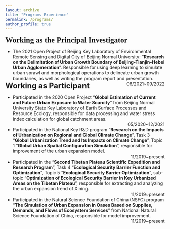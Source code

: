 ```yaml
---
layout: archive
title: "Programs Experience"
permalink: /programs/
author_profile: true
---
```


<p style="overflow: hidden">
    <span style="font-family: euclid">
        <font size="5"><b>Working as the Principal Investigator</b></font>
        <ul>
            <li style="clear:both;">
                <span style="float: left">The 2021 Open Project of Beijing Key Laboratory of Environmental Remote Sensing and Digital City of Beijing Normal University: “<b>Research on the Delimitation of Urban Growth Boundary of Beijing-Tianjin-Hebei Urban Agglomeration</b>”. Responsible for using deep learning to simulate urban sprawl and morphological operations to delineate urban growth boundaries, as well as writing the program report and presentation.</span>
                <span style="float: right">06/2021~09/2022</span>
            </li>
        </ul>
        <font size="5"><b>Working as Participant</b></font>
        <ul>
            <li style="clear:both;">
                <span style="float: left">Participated in the 2020 Open Project “<b>Global Estimation of Current and Future Urban Exposure to Water Scarcity</b>” from Beijing Normal University State Key Laboratory of Earth Surface Processes and Resource Ecology, responsible for data processing and water stress index calculation for global catchment areas.</span>
                <span style="float: right">05/2020~12/2021</span>
            </li>
        </ul>
        <ul>
            <li style="clear:both;">
                <span style="float: left">Participated in the National Key R&amp;D program “<b>Research on the Impacts of Urbanization on Regional and Global Climate Change</b>”, Task 3 “<b>Global Urbanization Trend and Its Impacts on Climate Change</b>”, Topic 1 “<b>Global Urban Spatial Configuration Simulation</b>”, responsible for improvement of the urban expansion model.</span>
                <span style="float: right">11/2019~present</span>
            </li>
        </ul>
        <ul>
            <li style="clear:both;">
                <span style="float: left">Participated in the “<b>Second Tibetan Plateau Scientific Expedition and Research Program</b>”, Task 4 “<b>Ecological Security Barrier Function and Optimization</b>”, Topic 5 “<b>Ecological Security Barrier Optimization</b>”, sub-topic “<b>Optimization of Ecological Security Barrier in Key Urbanized Areas on the Tibetan Plateau</b>”, responsible for extracting and analyzing the urban expansion trend of Xining.</span>
                <span style="float: right">11/2019~present</span>
            </li>
        </ul>
        <ul>
            <li style="clear:both;">
                <span style="float: left">Participated in the Natural Science Foundation of China (NSFC) program “<b>The Simulation of Urban Expansion in Oases Based on Supplies, Demands, and Flows of Ecosystem Services</b>” from National Natural Science Foundation of China, responsible for model improvement.</span>
                <span style="float: right">11/2019~present</span>
            </li>
        </ul>
    </span>
</p>

